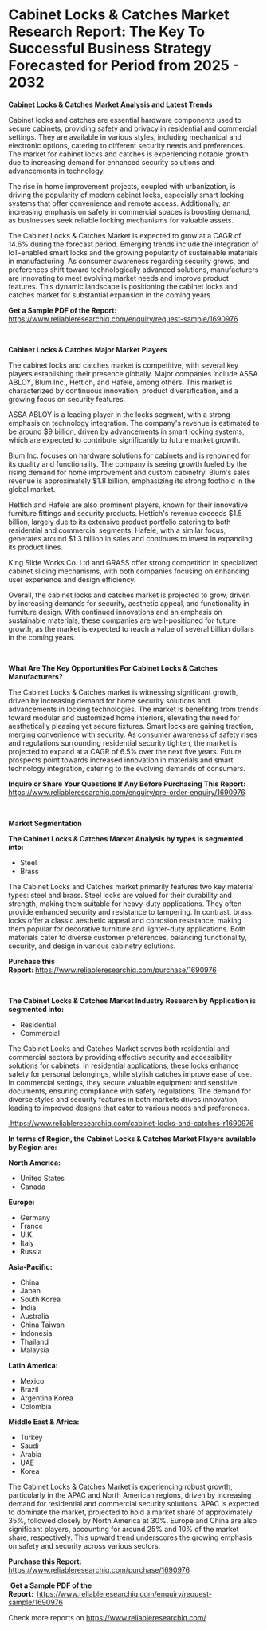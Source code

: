 <p><h1>Cabinet Locks & Catches Market Research Report: The Key To Successful Business Strategy Forecasted for Period from 2025 - 2032</h1></p><p><strong>Cabinet Locks & Catches Market Analysis and Latest Trends</strong></p>
<p><p>Cabinet locks and catches are essential hardware components used to secure cabinets, providing safety and privacy in residential and commercial settings. They are available in various styles, including mechanical and electronic options, catering to different security needs and preferences. The market for cabinet locks and catches is experiencing notable growth due to increasing demand for enhanced security solutions and advancements in technology.</p><p>The rise in home improvement projects, coupled with urbanization, is driving the popularity of modern cabinet locks, especially smart locking systems that offer convenience and remote access. Additionally, an increasing emphasis on safety in commercial spaces is boosting demand, as businesses seek reliable locking mechanisms for valuable assets.</p><p>The Cabinet Locks & Catches Market is expected to grow at a CAGR of 14.6% during the forecast period. Emerging trends include the integration of IoT-enabled smart locks and the growing popularity of sustainable materials in manufacturing. As consumer awareness regarding security grows, and preferences shift toward technologically advanced solutions, manufacturers are innovating to meet evolving market needs and improve product features. This dynamic landscape is positioning the cabinet locks and catches market for substantial expansion in the coming years.</p></p>
<p><strong>Get a Sample PDF of the Report:&nbsp;</strong> <a href="https://www.reliableresearchiq.com/enquiry/request-sample/1690976?utm_campaign=2757&utm_medium=2&utm_source=Github&utm_content=ia&utm_term=26032025&utm_id=cabinet-locks-catches">https://www.reliableresearchiq.com/enquiry/request-sample/1690976</a></p>
<p>&nbsp;</p>
<p><strong>Cabinet Locks & Catches Major Market Players</strong></p>
<p><p>The cabinet locks and catches market is competitive, with several key players establishing their presence globally. Major companies include ASSA ABLOY, Blum Inc., Hettich, and Hafele, among others. This market is characterized by continuous innovation, product diversification, and a growing focus on security features.</p><p>ASSA ABLOY is a leading player in the locks segment, with a strong emphasis on technology integration. The company's revenue is estimated to be around $9 billion, driven by advancements in smart locking systems, which are expected to contribute significantly to future market growth.</p><p>Blum Inc. focuses on hardware solutions for cabinets and is renowned for its quality and functionality. The company is seeing growth fueled by the rising demand for home improvement and custom cabinetry. Blum's sales revenue is approximately $1.8 billion, emphasizing its strong foothold in the global market.</p><p>Hettich and Hafele are also prominent players, known for their innovative furniture fittings and security products. Hettich's revenue exceeds $1.5 billion, largely due to its extensive product portfolio catering to both residential and commercial segments. Hafele, with a similar focus, generates around $1.3 billion in sales and continues to invest in expanding its product lines.</p><p>King Slide Works Co. Ltd and GRASS offer strong competition in specialized cabinet sliding mechanisms, with both companies focusing on enhancing user experience and design efficiency.</p><p>Overall, the cabinet locks and catches market is projected to grow, driven by increasing demands for security, aesthetic appeal, and functionality in furniture design. With continued innovations and an emphasis on sustainable materials, these companies are well-positioned for future growth, as the market is expected to reach a value of several billion dollars in the coming years.</p></p>
<p>&nbsp;</p>
<p><strong>What Are The Key Opportunities For Cabinet Locks & Catches Manufacturers?</strong></p>
<p><p>The Cabinet Locks & Catches market is witnessing significant growth, driven by increasing demand for home security solutions and advancements in locking technologies. The market is benefiting from trends toward modular and customized home interiors, elevating the need for aesthetically pleasing yet secure fixtures. Smart locks are gaining traction, merging convenience with security. As consumer awareness of safety rises and regulations surrounding residential security tighten, the market is projected to expand at a CAGR of 6.5% over the next five years. Future prospects point towards increased innovation in materials and smart technology integration, catering to the evolving demands of consumers.</p></p>
<p><strong>Inquire or Share Your Questions If Any Before Purchasing This Report:</strong> <a href="https://www.reliableresearchiq.com/enquiry/pre-order-enquiry/1690976?utm_campaign=2757&utm_medium=2&utm_source=Github&utm_content=ia&utm_term=26032025&utm_id=cabinet-locks-catches">https://www.reliableresearchiq.com/enquiry/pre-order-enquiry/1690976</a></p>
<p>&nbsp;</p>
<p><strong>Market Segmentation</strong></p>
<p><strong>The Cabinet Locks & Catches Market Analysis by types is segmented into:</strong></p>
<p><ul><li>Steel</li><li>Brass</li></ul></p>
<p><p>The Cabinet Locks and Catches market primarily features two key material types: steel and brass. Steel locks are valued for their durability and strength, making them suitable for heavy-duty applications. They often provide enhanced security and resistance to tampering. In contrast, brass locks offer a classic aesthetic appeal and corrosion resistance, making them popular for decorative furniture and lighter-duty applications. Both materials cater to diverse customer preferences, balancing functionality, security, and design in various cabinetry solutions.</p></p>
<p><strong>Purchase this Report:&nbsp;</strong><a href="https://www.reliableresearchiq.com/purchase/1690976?utm_campaign=2757&utm_medium=2&utm_source=Github&utm_content=ia&utm_term=26032025&utm_id=cabinet-locks-catches">https://www.reliableresearchiq.com/purchase/1690976</a></p>
<p>&nbsp;</p>
<p><strong>The Cabinet Locks & Catches Market Industry Research by Application is segmented into:</strong></p>
<p><ul><li>Residential</li><li>Commercial</li></ul></p>
<p><p>The Cabinet Locks and Catches Market serves both residential and commercial sectors by providing effective security and accessibility solutions for cabinets. In residential applications, these locks enhance safety for personal belongings, while stylish catches improve ease of use. In commercial settings, they secure valuable equipment and sensitive documents, ensuring compliance with safety regulations. The demand for diverse styles and security features in both markets drives innovation, leading to improved designs that cater to various needs and preferences.</p></p>
<p><a href="https://www.reliableresearchiq.com/cabinet-locks-and-catches-r1690976?utm_campaign=2757&utm_medium=2&utm_source=Github&utm_content=ia&utm_term=26032025&utm_id=cabinet-locks-catches">&nbsp;https://www.reliableresearchiq.com/cabinet-locks-and-catches-r1690976</a></p>
<p><strong>In terms of Region, the Cabinet Locks & Catches Market Players available by Region are:</strong></p>
<p>
    <p> <strong> North America: </strong>
        <ul>
            <li>United States</li>
            <li>Canada</li>
        </ul>
        </p> 
    <p> <strong> Europe: </strong>
        <ul>
            <li>Germany</li>
            <li>France</li>
            <li>U.K.</li>
            <li>Italy</li>
            <li>Russia</li>
        </ul>
        </p> 
    <p> <strong> Asia-Pacific: </strong>
        <ul>
            <li>China</li>
            <li>Japan</li>
            <li>South Korea</li>
            <li>India</li>
            <li>Australia</li>
            <li>China Taiwan</li>
            <li>Indonesia</li>
            <li>Thailand</li>
            <li>Malaysia</li>
        </ul>
        </p> 
    <p> <strong> Latin America: </strong>
        <ul>
            <li>Mexico</li>
            <li>Brazil</li>
            <li>Argentina Korea</li>
            <li>Colombia</li>
        </ul>
        </p> 
    <p> <strong> Middle East & Africa: </strong>
        <ul>
            <li>Turkey</li>
            <li>Saudi</li>
            <li>Arabia</li>
            <li>UAE</li>
            <li>Korea</li>
        </ul>
    </p>
    </p>
<p><p>The Cabinet Locks & Catches Market is experiencing robust growth, particularly in the APAC and North American regions, driven by increasing demand for residential and commercial security solutions. APAC is expected to dominate the market, projected to hold a market share of approximately 35%, followed closely by North America at 30%. Europe and China are also significant players, accounting for around 25% and 10% of the market share, respectively. This upward trend underscores the growing emphasis on safety and security across various sectors.</p></p>
<p><strong>Purchase this Report: </strong><a href="https://www.reliableresearchiq.com/purchase/1690976?utm_campaign=2757&utm_medium=2&utm_source=Github&utm_content=ia&utm_term=26032025&utm_id=cabinet-locks-catches">https://www.reliableresearchiq.com/purchase/1690976</a></p>
<p>&nbsp;<strong>Get a Sample PDF of the Report:&nbsp;&nbsp;</strong><a href="https://www.reliableresearchiq.com/enquiry/request-sample/1690976?utm_campaign=2757&utm_medium=2&utm_source=Github&utm_content=ia&utm_term=26032025&utm_id=cabinet-locks-catches">https://www.reliableresearchiq.com/enquiry/request-sample/1690976</a></p>
<p><strong></strong></p>
<p>Check more reports on <a href="https://www.reliableresearchiq.com/?utm_campaign=2757&utm_medium=2&utm_source=Github&utm_content=ia&utm_term=26032025&utm_id=cabinet-locks-catches">https://www.reliableresearchiq.com/</a></p>